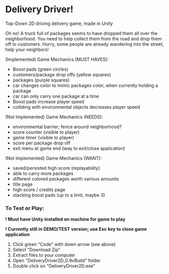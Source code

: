 # Delivery Driver!
Top-Down 2D driving delivery game, made in Unity

Oh no! A truck full of packages seems to have dropped them all over the neighborhood. You need to help collect them from the road and drop them off to customers. Hurry, some people are already wandering into the street, help your neighbors!

(Implemented) Game Mechanics (MUST HAVES):
- Boost pads (green circles)
- customers/package drop offs (yellow squares)
- packages (purple squares)
- car changes color to mimic packages color, when currently holding a package
- car can only carry one package at a time
- Boost pads increase player speed
- colliding with environmental objects decreases player speed

(Not Implemented) Game Mechanics (NEEDS):
- environmental barrier; fence around neighborhood?
- score counter (visible to player)
- game timer (visible to player)
- score per package drop off 
- exit menu at game end (way to exit/close application)

(Not Implemented) Game Mechanics (WANT):
- saved/persisted high score (replayability)
- able to carry more packages
- different colored packages worth various amounts
- title page
- high score / credits page
- stacking boost pads (up to a limit, maybe 3)

### To Test or Play:
  **! Must have Unity installed on machine for game to play**
  
  **! Currently still in DEMO/TEST version; use Esc key to close game application**

1. Click green "Code" with down arrow (see above) 
2. Select "Download Zip"
3. Extract files to your computer
4. Open "DeliveryDriver2D_0.9vBuild" folder
5. Double click on "DeliveryDriver2D.exe"
